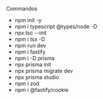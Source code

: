 Commandos

- npm init -y
- npm i typescript @types/node -D
- npx tsc --init
- npm i tsx -D
- npm run dev
- npm i fastify
- npm i -D prisma
- npx prisma init
- npx prisma migrate dev
- npx prisma studio
- npm i zod
- npm i @fastify/cookie
